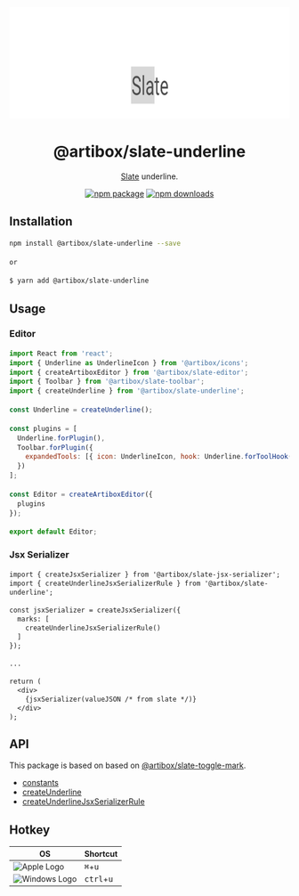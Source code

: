 <div align="center">
  <img
    src="https://raw.githubusercontent.com/ianstormtaylor/slate/master/docs/images/banner.png"
    height="200"
  />
</div>

<h1 align="center">@artibox/slate-underline</h1>

<div align="center">

[Slate](https://github.com/ianstormtaylor/slate) underline.

[![npm package](https://img.shields.io/npm/v/@artibox/slate-underline.svg?maxAge=60)](https://www.npmjs.com/package/@artibox/slate-underline)
[![npm downloads](https://img.shields.io/npm/dt/@artibox/slate-underline.svg?maxAge=60)](https://www.npmjs.com/package/@artibox/slate-underline)

</div>

## Installation

```bash
npm install @artibox/slate-underline --save

or

$ yarn add @artibox/slate-underline
```

## Usage

### Editor

```js
import React from 'react';
import { Underline as UnderlineIcon } from '@artibox/icons';
import { createArtiboxEditor } from '@artibox/slate-editor';
import { Toolbar } from '@artibox/slate-toolbar';
import { createUnderline } from '@artibox/slate-underline';

const Underline = createUnderline();

const plugins = [
  Underline.forPlugin(),
  Toolbar.forPlugin({
    expandedTools: [{ icon: UnderlineIcon, hook: Underline.forToolHook() }]
  })
];

const Editor = createArtiboxEditor({
  plugins
});

export default Editor;
```

### Jsx Serializer

```tsx
import { createJsxSerializer } from '@artibox/slate-jsx-serializer';
import { createUnderlineJsxSerializerRule } from '@artibox/slate-underline';

const jsxSerializer = createJsxSerializer({
  marks: [
    createUnderlineJsxSerializerRule()
  ]
});

...

return (
  <div>
    {jsxSerializer(valueJSON /* from slate */)}
  </div>
);
```

## API

This package is based on based on [@artibox/slate-toggle-mark](../slate-toggle-mark/README.md).

- [constants](./src/constants.ts)
- [createUnderline](./src/underline.ts)
- [createUnderlineJsxSerializerRule](./src/jsx-serializer.ts)

## Hotkey

| OS                       | Shortcut                     |
| ------------------------ | ---------------------------- |
| ![Apple Logo][apple]     | <kbd>⌘</kbd>+<kbd>u</kbd>    |
| ![Windows Logo][windows] | <kbd>ctrl</kbd>+<kbd>u</kbd> |

[apple]: https://cdn2.iconfinder.com/data/icons/designer-skills/128/apple-ios-system-platform-os-mac-linux-48.png
[windows]: https://cdn2.iconfinder.com/data/icons/designer-skills/128/windows-48.png
